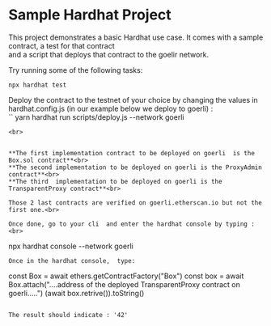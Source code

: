 # **Sample Hardhat Project**

This project demonstrates a basic Hardhat use case. It comes with a sample contract, a test for that contract <br>
 and a script that deploys that contract to the goelir network.<br>

Try running some of the following tasks:

```
npx hardhat test
```
Deploy the contract to the testnet of your choice by changing the values in hardhat.config.js (in our example below
we deploy to goerli) : <br> 
``
yarn hardhat run scripts/deploy.js --network goerli 

```
<br>


**The first implementation contract to be deployed on goerli  is the Box.sol contract**<br>
**The second implementation to be deployed on goerli is the ProxyAdmin contract**<br>
**The third  implementation to be deployed on goerli is the TransparentProxy contract**<br>

Those 2 last contracts are verified on goerli.etherscan.io but not the first one.<br>

Once done, go to your cli  and enter the hardhat console by typing :<br> 

```
npx hardhat console --network goerli 
```
Once in the hardhat console,  type: 

```
const Box  = await ethers.getContractFactory("Box")
const box  = await Box.attach("....address of the deployed TransparentProxy contract on goerli.....") 
(await box.retrive()).toString()
```

The result should indicate : '42'



